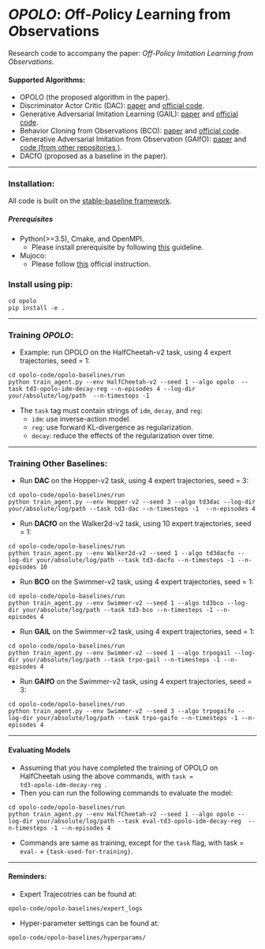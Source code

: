 # *OPOLO*: *O*ff-*Po*licy *L*earning from *O*bservations

Research code to accompany the paper: *Off-Policy Imitation Learning from Observations*.

#### Supported Algorithms: ####
- OPOLO (the proposed algorithm in the paper).
- Discriminator Actor Critic (DAC): [paper](https://arxiv.org/abs/1809.02925) and [official code](https://github.com/google-research/google-research/tree/master/dac).  
- Generative Adversarial Imitation Learning (GAIL): [paper](https://papers.nips.cc/paper/6391-generative-adversarial-imitation-learning.pdf) and [official code](https://github.com/openai/imitation).
- Behavior Cloning from Observations (BCO): [paper](https://www.ijcai.org/Proceedings/2018/0687.pdf) and [official code](https://github.com/jerrylin1121/BCO).
- Generative Adversarial Imitation from Observation (GAIfO): [paper](https://arxiv.org/pdf/1807.06158.pdf) and [code (from other repositories )](https://github.com/keiohta/tf2rl).
- DACfO (proposed as a baseline in the paper).
---

### Installation:
All code is built on the [stable-baseline framework](https://github.com/hill-a/stable-baselines). 
##### Prerequisites
- Python(>=3.5), Cmake, and OpenMPI. 
    - Please install prerequisite by following [this](https://github.com/hill-a/stable-baselines#prerequisites) guideline. 
- Mujoco:
    - Please follow [this](https://github.com/openai/mujoco-py) official instruction.
### Install using pip:
<pre><code>cd opolo
pip install -e .
</code></pre>
---

### Training *OPOLO*:
- Example: run OPOLO on the HalfCheetah-v2 task, using 4 expert trajectories, seed = 1:
<pre><code>cd opolo-code/opolo-baselines/run
python train_agent.py --env HalfCheetah-v2 --seed 1 --algo opolo  --task td3-opolo-idm-decay-reg --n-episodes 4 --log-dir your/absolute/log/path  --n-timesteps -1  
</code></pre>
- The <code>task</code> tag must contain strings of <code>idm</code>, <code>decay</code>, and <code>reg</code>:
    - <code>idm</code>: use inverse-action model.
    - <code>reg</code>: use forward KL-divergence as regularization. 
    - <code>decay</code>: reduce the effects of the regularization over time. 
---

### Training Other Baselines:
- Run **DAC** on the Hopper-v2 task, using 4 expert trajectories, seed = 3:
<pre><code>cd opolo-code/opolo-baselines/run
python train_agent.py --env Hopper-v2 --seed 3 --algo td3dac --log-dir your/absolute/log/path --task td3-dac --n-timesteps -1  --n-episodes 4 
</code></pre>

- Run **DACfO** on the Walker2d-v2 task, using 10 expert trajectories, seed = 1:
<pre><code>cd opolo-code/opolo-baselines/run
python train_agent.py --env Walker2d-v2 --seed 1 --algo td3dacfo --log-dir your/absolute/log/path --task td3-dacfo --n-timesteps -1 --n-episodes 10
</code></pre>

- Run **BCO** on the Swimmer-v2 task, using 4 expert trajectories, seed = 1:
<pre><code>cd opolo-code/opolo-baselines/run
python train_agent.py --env Swimmer-v2 --seed 1 --algo td3bco --log-dir your/absolute/log/path --task td3-bco --n-timesteps -1 --n-episodes 4
</code></pre>

- Run **GAIL** on the Swimmer-v2 task, using 4 expert trajectories, seed = 1:
<pre><code>cd opolo-code/opolo-baselines/run
python train_agent.py --env Swimmer-v2 --seed 1 --algo trpogail --log-dir your/absolute/log/path --task trpo-gail --n-timesteps -1 --n-episodes 4
</code></pre>

- Run **GAIfO** on the Swimmer-v2 task, using 4 expert trajectories, seed = 3:
<pre><code>cd opolo-code/opolo-baselines/run
python train_agent.py --env Swimmer-v2 --seed 3 --algo trpogaifo --log-dir your/absolute/log/path --task trpo-gaifo --n-timesteps -1 --n-episodes 4
</code></pre>
---

#### Evaluating Models
- Assuming that you have completed the training of OPOLO on HalfCheetah using the above commands,
with <code>task = td3-opolo-idm-decay-reg </code>.
- Then you can run the following commands to evaluate the model:
<pre><code>cd opolo-code/opolo-baselines/run
python train_agent.py --env HalfCheetah-v2 --seed 1 --algo opolo --log-dir your/absolute/log/path --task eval-td3-opolo-idm-decay-reg  --n-timesteps -1 --n-episodes 4 
</code></pre>
- Commands are same as training, except for the <code>task</code> flag, with task = <code>eval-</code> + <code>{task-used-for-training}</code>. 
---

#### Reminders:

- Expert Trajecotries can be found at:
<pre><code>opolo-code/opolo-baselines/expert_logs</code></pre>
- Hyper-parameter settings can be found at:
<pre><code>opolo-code/opolo-baselines/hyperparams/</code></pre>

